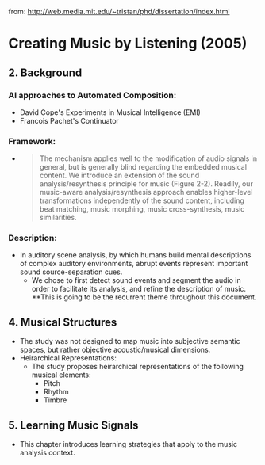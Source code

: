 from: http://web.media.mit.edu/~tristan/phd/dissertation/index.html

# Creating Music by Listening (2005)

## 2. Background

### AI approaches to Automated Composition:
- David Cope's Experiments in Musical Intelligence (EMI)
- Francois Pachet's Continuator

### Framework:
- > The mechanism applies well to the modification of audio signals in general, but is generally blind regarding the embedded musical content. We introduce an extension of the sound analysis/resynthesis principle for music (Figure 2-2). Readily, our music-aware analysis/resynthesis approach enables higher-level transformations independently of the sound content, including beat matching, music morphing, music cross-synthesis, music similarities.

### Description:
- In auditory scene analysis, by which humans build mental descriptions of complex auditory environments, abrupt events represent important sound source-separation cues.
  - We chose to first detect sound events and segment the audio in order to facilitate its analysis, and refine the description of music. **This is going to be the recurrent theme throughout this document.

## 4. Musical Structures
- The study was not designed to map music into subjective semantic spaces, but rather objective acoustic/musical dimensions. 
- Heirarchical Representations:
  - The study proposes heirarchical representations of the following musical elements:
    - Pitch
    - Rhythm
    - Timbre

## 5. Learning Music Signals
- This chapter introduces learning strategies that apply to the music analysis context.

